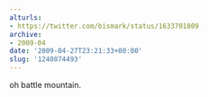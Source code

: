 ```yaml
---
alturls:
- https://twitter.com/bismark/status/1633701809
archive:
- 2009-04
date: '2009-04-27T23:21:33+00:00'
slug: '1240874493'
---
```


oh battle mountain.

